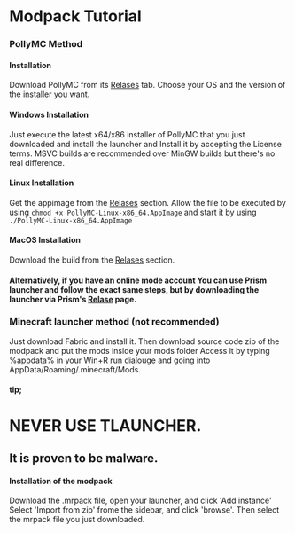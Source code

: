 
# Modpack Tutorial

### PollyMC Method

#### Installation

Download PollyMC from its [Relases](https://github.com/fn2006/PollyMC/releases) tab. 
Choose your OS and the version of the installer you want.

#### Windows Installation

Just execute the latest x64/x86 installer of PollyMC that you just downloaded and install the launcher and Install it by accepting the License terms. MSVC builds are recommended over MinGW builds but there's no real difference.

#### Linux Installation

Get the appimage from the [Relases](https://github.com/fn2006/PollyMC/releases) section.
Allow the file to be executed by using `chmod +x PollyMC-Linux-x86_64.AppImage` and start it by using `./PollyMC-Linux-x86_64.AppImage`

#### MacOS Installation

Download the build from the [Relases](https://github.com/fn2006/PollyMC/releases) section.

#### Alternatively, if you have an online mode account You can use Prism launcher and follow the exact same steps, but by downloading the launcher via Prism's [Relase](https://github.com/PrismLauncher/PrismLauncher/releases) page.


### Minecraft launcher method (not recommended)

Just download Fabric and install it. Then download source code zip of the modpack and put the mods inside your mods folder
Access it by typing %appdata% in your Win+R run dialouge and going into AppData/Roaming/.minecraft/Mods.

#### tip;
# NEVER USE TLAUNCHER.
## It is proven to be malware.

#### Installation of the modpack

Download the .mrpack file, open your launcher, and click 'Add instance'
Select 'Import from zip' frome the sidebar, and click 'browse'. 
Then select the mrpack file you just downloaded.



